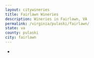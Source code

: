 ```yaml
---
layout: citywineries
title: Fairlawn Wineries
description: Wineries in Fairlawn, VA
permalink: /virginia/pulaski/fairlawn/
state: va
county: pulaski
city: fairlawn
---
```

-
